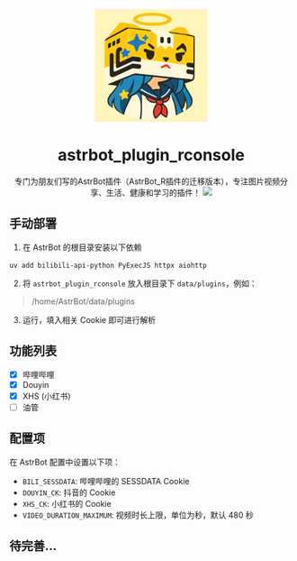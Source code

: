 <p align="center">
  <a href="https://gitee.com/kyrzy0416/rconsole-plugin">
    <img width="200" src="./images/AstrR.png">
  </a>
</p>

<div align="center">
    <h1>astrbot_plugin_rconsole</h1>
    专门为朋友们写的AstrBot插件（AstrBot_R插件的迁移版本），专注图片视频分享、生活、健康和学习的插件！
    <img src="https://cdn.z.wiki/autoupload/20240819/Zn2g/github-contribution-grid-snake.svg">
</div>

## 手动部署

1. 在 AstrBot 的根目录安装以下依赖
```
uv add bilibili-api-python PyExecJS httpx aiohttp
```

2. 将 `astrbot_plugin_rconsole` 放入根目录下 `data/plugins`，例如：

> /home/AstrBot/data/plugins

3. 运行，填入相关 Cookie 即可进行解析

## 功能列表

- [x] 哔哩哔哩
- [x] Douyin
- [x] XHS (小红书)
- [ ] 油管

## 配置项

在 AstrBot 配置中设置以下项：

- `BILI_SESSDATA`: 哔哩哔哩的 SESSDATA Cookie
- `DOUYIN_CK`: 抖音的 Cookie
- `XHS_CK`: 小红书的 Cookie
- `VIDEO_DURATION_MAXIMUM`: 视频时长上限，单位为秒，默认 480 秒

## 待完善...